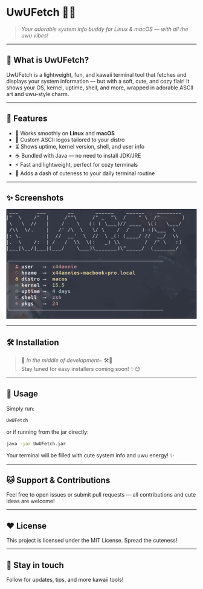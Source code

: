 # UwUFetch 🐾✨

> *Your adorable system info buddy for Linux & macOS — with all the uwu vibes!*

---

## 💖 What is UwUFetch?

UwUFetch is a lightweight, fun, and kawaii terminal tool that fetches and displays your system information — but with a soft, cute, and cozy flair! It shows your OS, kernel, uptime, shell, and more, wrapped in adorable ASCII art and uwu-style charm.

---

## 🌈 Features

* 🐧 Works smoothly on **Linux** and **macOS**
* 🎨 Custom ASCII logos tailored to your distro
* ⏳ Shows uptime, kernel version, shell, and user info
* ☕ Bundled with Java — no need to install JDK/JRE
* ⚡ Fast and lightweight, perfect for cozy terminals
* 🥰 Adds a dash of cuteness to your daily terminal routine

---
## ✨ Screenshots


![UwUFetch macOS](/screenshot/macos.png)

---

## 🛠️ Installation

> 🚧 *In the middle of development~* 🛠️🧸<br>
> Stay tuned for easy installers coming soon! ✨😊

---

## 🚀 Usage

Simply run:

```bash
UwUFetch
```

or if running from the jar directly:

```bash
java -jar UwUFetch.jar
```

Your terminal will be filled with cute system info and uwu energy! ✨

---

## 🐱 Support & Contributions

Feel free to open issues or submit pull requests — all contributions and cute ideas are welcome!

---

## ❤️ License

This project is licensed under the MIT License. Spread the cuteness!

---

## 💬 Stay in touch

Follow for updates, tips, and more kawaii tools!

